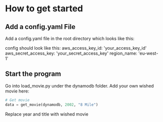 # How to get started

## Add a config.yaml File
Add a config.yaml file in the root directory which looks like this:

config should look like this:
aws_access_key_id: 'your_access_key_id'
aws_secret_access_key: 'your_secret_access_key'
region_name: 'eu-west-1'

## Start the program
Go into load_movie.py under the dynamodb folder.
Add your own wished movie here:

```python 
# Get movie
data = get_movie(dynamodb, 2002, "8 Mile")
```

Replace year and title with wished movie
